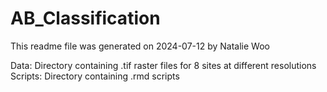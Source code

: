 # AB_Classification

This readme file was generated on 2024-07-12 by Natalie Woo

Data:     Directory containing .tif raster files for 8 sites at different resolutions
Scripts:  Directory containing .rmd scripts 